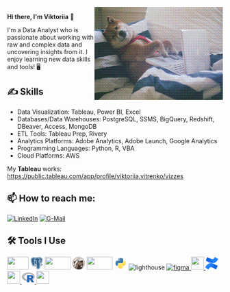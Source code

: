<img align="right" alt="Coding" width="300" length="300" src="https://github.com/viktoriia-vi/viktoriia-vi/blob/main/Work%20From%20Home%20Dog%20GIF.gif">
 

**Hi there, I'm Viktoriia** 👋 ​

I'm a Data Analyst who is passionate about working with raw and complex data and uncovering insights from it. I enjoy learning new data skills and tools! 🖥️

 ## ✍️ Skills
- Data Visualization: Tableau, Power BI, Excel 
- Databases/Data Warehouses: PostgreSQL, SSMS, BigQuery, Redshift, DBeaver, Access, MongoDB 
- ETL Tools: Tableau Prep, Rivery 
- Analytics Platforms: Adobe Analytics, Adobe Launch, Google Analytics 
- Programming Languages: Python, R, VBA 
- Cloud Platforms: AWS

My **Tableau** works: https://public.tableau.com/app/profile/viktoriia.vitrenko/vizzes

## 📫 How to reach me: 
[![LinkedIn](https://img.shields.io/badge/LinkedIn-0077B5?style=flat-square&logo=linkedin&logoColor=white)](https://www.linkedin.com/in/vvitrenko/)
[![G-Mail](https://img.shields.io/badge/--linkedin?label=Gmail&logo=gmail&style=social)](mailto:v.a.vitrenko@gmail.com)

## 🛠️ Tools I Use
<p align="left">
<img src="https://logos-world.net/wp-content/uploads/2021/10/Tableau-Symbol.png" width="50" height="30"/>
<img src="https://github.com/devicons/devicon/blob/v2.16.0/icons/postgresql/postgresql-plain.svg" width="30" height="30"/>
<img src="https://www.vectorlogo.zone/logos/google_bigquery/google_bigquery-ar21.svg" width="60" height="30"/>
<img src="https://github.com/devicons/devicon/blob/v2.16.0/icons/dbeaver/dbeaver-original.svg" width="30" height="30"/>
<img src="https://www.vectorlogo.zone/logos/microsoft_powerbi/microsoft_powerbi-ar21.svg" width="60" height="30"/>
<img src="https://github.com/devicons/devicon/blob/v2.16.0/icons/python/python-original.svg" width="30" height="30"/>
<img src="https://cdn.jsdelivr.net/gh/devicons/devicon/icons/chrome/chrome-original.svg" alt="lighthouse" width="30" height="30"/>
<a href="https://www.figma.com/" target="_blank" rel="noreferrer"> <img src="https://www.vectorlogo.zone/logos/figma/figma-icon.svg" alt="figma" width="30" height="30"/>
<img src="https://static.wikia.nocookie.net/adobe/images/8/8a/Adobe_Analytics_icon.svg/revision/latest?cb=20191213122304" width="30" height="30"/>
<img src="https://github.com/devicons/devicon/blob/v2.16.0/icons/confluence/confluence-original.svg" width="30" height="30"/>
<img src="https://www.svgrepo.com/show/354237/pycharm.svg" width="30" height="30"/>
<img src="https://github.com/devicons/devicon/blob/v2.16.0/icons/r/r-original.svg" width="30" height="30"/>
<img src="https://upload.wikimedia.org/wikipedia/commons/3/34/Microsoft_Office_Excel_%282019%E2%80%93present%29.svg" width="30" height="30"/>
